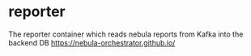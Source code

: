 # reporter
The reporter container which reads nebula reports from Kafka into the backend DB https://nebula-orchestrator.github.io/
